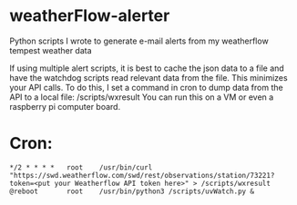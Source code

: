 # weatherFlow-alerter
Python scripts I wrote to generate e-mail alerts from my weatherflow tempest weather data

If using multiple alert scripts, it is best to cache the json data to a file and have the watchdog scripts read relevant data from the file.  This minimizes your API calls.  To do this, I set a command in cron to dump data from the API to a local file: /scripts/wxresult  You can run this on a VM or even a raspberry pi computer board.

# Cron:
```
*/2 * * * *   root    /usr/bin/curl "https://swd.weatherflow.com/swd/rest/observations/station/73221?token=<put your Weatherflow API token here>" > /scripts/wxresult
@reboot       root    /usr/bin/python3 /scripts/uvWatch.py &
```
